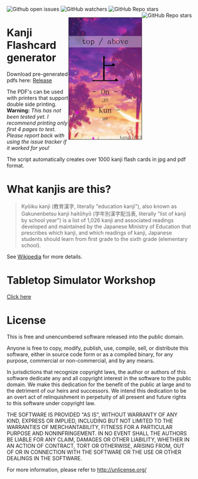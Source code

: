 <img alt="Github open issues" src="https://img.shields.io/github/issues-raw/StoneLabs/kanji-flashcard-generator?style=flat-square"> <img alt="GitHub watchers" src="https://img.shields.io/github/watchers/StoneLabs/kanji-flashcard-generator?style=flat-square"> <img alt="GitHub Repo stars" src="https://img.shields.io/github/stars/StoneLabs/kanji-flashcard-generator?style=flat-square"> <a href="https://github.com/StoneLabs/kanji-anki-generator/"><img align="right" alt="GitHub Repo stars" src="https://img.shields.io/badge/See%20Also%3A-Kanji%20Anki%20Generator-blue?style=flat-square"></a>

<img src="README.jpg" align="right" width="200" />

# Kanji Flashcard generator

Download pre-generated pdfs here: [Release](https://github.com/StoneLabs/kanji-flashcard-generator/releases)

The PDF's can be used with printers that support double side printing.<br />
**Warning:** *This has not been tested yet. I recommend printing only first 4 pages to test. Please report back with using the issue tracker if it worked for you!*

The script automatically creates over 1000 kanji flash cards in jpg and pdf format.

# What kanjis are this?

> Kyōiku kanji (教育漢字, literally "education kanji"), also known as Gakunenbetsu kanji haitōhyō (学年別漢字配当表, literally "list of kanji by school year") is a list of 1,026 kanji and associated readings developed and maintained by the Japanese Ministry of Education that prescribes which kanji, and which readings of kanji, Japanese students should learn from first grade to the sixth grade (elementary school).

See [Wikipedia](https://en.wikipedia.org/wiki/Ky%C5%8Diku_kanji) for more details.

# Tabletop Simulator Workshop

[Click here](https://steamcommunity.com/sharedfiles/filedetails/?id=2390856248)

# License

This is free and unencumbered software released into the public domain.

Anyone is free to copy, modify, publish, use, compile, sell, or
distribute this software, either in source code form or as a compiled
binary, for any purpose, commercial or non-commercial, and by any
means.

In jurisdictions that recognize copyright laws, the author or authors
of this software dedicate any and all copyright interest in the
software to the public domain. We make this dedication for the benefit
of the public at large and to the detriment of our heirs and
successors. We intend this dedication to be an overt act of
relinquishment in perpetuity of all present and future rights to this
software under copyright law.

THE SOFTWARE IS PROVIDED "AS IS", WITHOUT WARRANTY OF ANY KIND,
EXPRESS OR IMPLIED, INCLUDING BUT NOT LIMITED TO THE WARRANTIES OF
MERCHANTABILITY, FITNESS FOR A PARTICULAR PURPOSE AND NONINFRINGEMENT.
IN NO EVENT SHALL THE AUTHORS BE LIABLE FOR ANY CLAIM, DAMAGES OR
OTHER LIABILITY, WHETHER IN AN ACTION OF CONTRACT, TORT OR OTHERWISE,
ARISING FROM, OUT OF OR IN CONNECTION WITH THE SOFTWARE OR THE USE OR
OTHER DEALINGS IN THE SOFTWARE.

For more information, please refer to <http://unlicense.org/>
